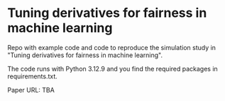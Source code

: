 # Tuning derivatives for fairness in machine learning
Repo with example code and code to reproduce the simulation study in "Tuning derivatives for fairness in machine learning". 

The code runs with Python 3.12.9 and you find the required packages in requirements.txt.

Paper URL: TBA
